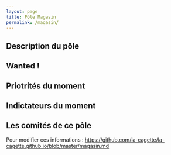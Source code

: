 ```yaml
---
layout: page
title: Pôle Magasin
permalink: /magasin/
---
```

## Description du pôle 

## Wanted ! 

## Priotrités du moment

## Indictateurs du moment

## Les comités de ce pôle

Pour modifier ces informations : https://github.com/la-cagette/la-cagette.github.io/blob/master/magasin.md

